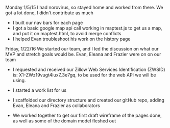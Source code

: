 Monday 1/5/15
  I had norovirus, so stayed home and worked from there. We got a lot done, I didn't contribute as much
  * I built our nav bars for each page
  * I got a basic google map api call working in maptest.js to get us a map, and put it on maptest.html, to avoid merge conflicts
  * I helped Evan troubleshoot his work on the history page


Friday, 1/22/16
  We started our team, and I led the discussion on what our MVP and stretch goals would be. Evan, Eleana and Frazier were on on our team

  * I requested and received our Zillow Web Services Identification (ZWSID) is: X1-ZWz19vugt4iux7_3e7gq, to be used for the web API we will be using.

  * I started a work list for us

  * I scaffolded our directory structure and created our gitHub repo, adding Evan, Eleana and Frazier as collaborators

  * We worked together to get our first draft wireframe of the pages done, as well as some of the domain model fleshed out
